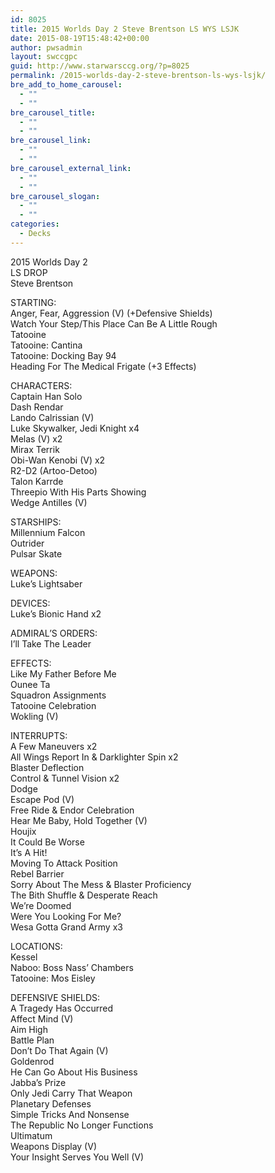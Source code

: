 ```yaml
---
id: 8025
title: 2015 Worlds Day 2 Steve Brentson LS WYS LSJK
date: 2015-08-19T15:48:42+00:00
author: pwsadmin
layout: swccgpc
guid: http://www.starwarsccg.org/?p=8025
permalink: /2015-worlds-day-2-steve-brentson-ls-wys-lsjk/
bre_add_to_home_carousel:
  - ""
  - ""
bre_carousel_title:
  - ""
  - ""
bre_carousel_link:
  - ""
  - ""
bre_carousel_external_link:
  - ""
  - ""
bre_carousel_slogan:
  - ""
  - ""
categories:
  - Decks
---
```

2015 Worlds Day 2  
LS DROP  
Steve Brentson

STARTING:  
Anger, Fear, Aggression (V) (+Defensive Shields)  
Watch Your Step/This Place Can Be A Little Rough  
Tatooine  
Tatooine: Cantina  
Tatooine: Docking Bay 94  
Heading For The Medical Frigate (+3 Effects)

CHARACTERS:  
Captain Han Solo  
Dash Rendar  
Lando Calrissian (V)  
Luke Skywalker, Jedi Knight x4  
Melas (V) x2  
Mirax Terrik  
Obi-Wan Kenobi (V) x2  
R2-D2 (Artoo-Detoo)  
Talon Karrde  
Threepio With His Parts Showing  
Wedge Antilles (V)

STARSHIPS:  
Millennium Falcon  
Outrider  
Pulsar Skate

WEAPONS:  
Luke&#8217;s Lightsaber

DEVICES:  
Luke&#8217;s Bionic Hand x2

ADMIRAL&#8217;S ORDERS:  
I&#8217;ll Take The Leader

EFFECTS:  
Like My Father Before Me  
Ounee Ta  
Squadron Assignments  
Tatooine Celebration  
Wokling (V)

INTERRUPTS:  
A Few Maneuvers x2  
All Wings Report In & Darklighter Spin x2  
Blaster Deflection  
Control & Tunnel Vision x2  
Dodge  
Escape Pod (V)  
Free Ride & Endor Celebration  
Hear Me Baby, Hold Together (V)  
Houjix  
It Could Be Worse  
It&#8217;s A Hit!  
Moving To Attack Position  
Rebel Barrier  
Sorry About The Mess & Blaster Proficiency  
The Bith Shuffle & Desperate Reach  
We&#8217;re Doomed  
Were You Looking For Me?  
Wesa Gotta Grand Army x3

LOCATIONS:  
Kessel  
Naboo: Boss Nass&#8217; Chambers  
Tatooine: Mos Eisley

DEFENSIVE SHIELDS:  
A Tragedy Has Occurred  
Affect Mind (V)  
Aim High  
Battle Plan  
Don&#8217;t Do That Again (V)  
Goldenrod  
He Can Go About His Business  
Jabba&#8217;s Prize  
Only Jedi Carry That Weapon  
Planetary Defenses  
Simple Tricks And Nonsense  
The Republic No Longer Functions  
Ultimatum  
Weapons Display (V)  
Your Insight Serves You Well (V)